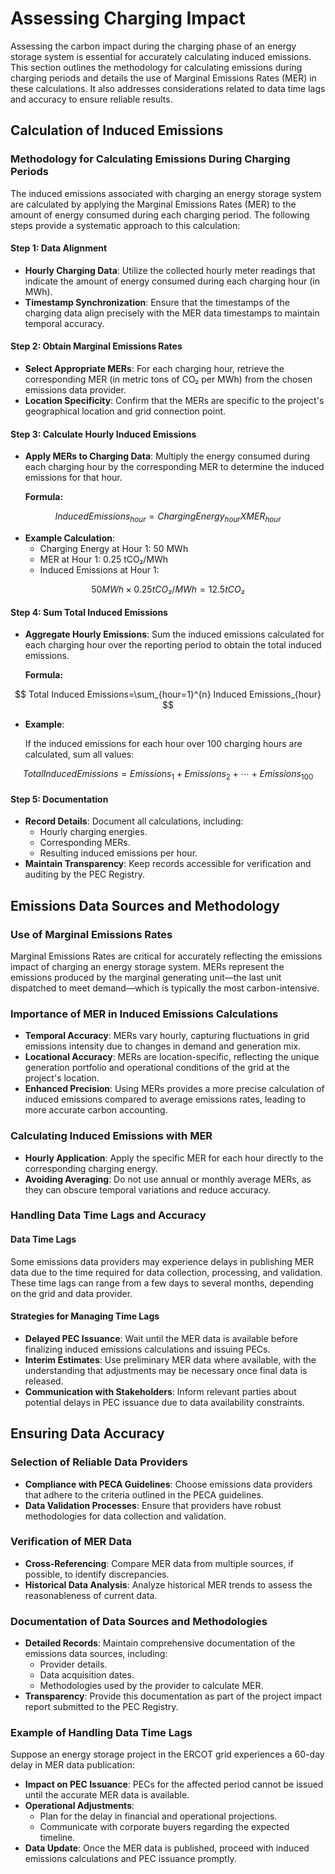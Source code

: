 # Assessing Charging Impact

Assessing the carbon impact during the charging phase of an energy storage system is essential for accurately calculating induced emissions. This section outlines the methodology for calculating emissions during charging periods and details the use of Marginal Emissions Rates (MER) in these calculations. It also addresses considerations related to data time lags and accuracy to ensure reliable results.

## Calculation of Induced Emissions

### Methodology for Calculating Emissions During Charging Periods

The induced emissions associated with charging an energy storage system are calculated by applying the Marginal Emissions Rates (MER) to the amount of energy consumed during each charging period. The following steps provide a systematic approach to this calculation:

#### **Step 1: Data Alignment**

* **Hourly Charging Data**: Utilize the collected hourly meter readings that indicate the amount of energy consumed during each charging hour (in MWh).
* **Timestamp Synchronization**: Ensure that the timestamps of the charging data align precisely with the MER data timestamps to maintain temporal accuracy.

#### **Step 2: Obtain Marginal Emissions Rates**

* **Select Appropriate MERs**: For each charging hour, retrieve the corresponding MER (in metric tons of CO₂ per MWh) from the chosen emissions data provider.
* **Location Specificity**: Confirm that the MERs are specific to the project's geographical location and grid connection point.

#### **Step 3: Calculate Hourly Induced Emissions**

*   **Apply MERs to Charging Data**: Multiply the energy consumed during each charging hour by the corresponding MER to determine the induced emissions for that hour.

    **Formula:**

$$
Induced Emissions_{hour} = Charging Energy_{hour} X MER_{hour}
$$

* **Example Calculation**:
  * Charging Energy at Hour 1: 50 MWh
  * MER at Hour 1: 0.25 tCO₂/MWh
  * Induced Emissions at Hour 1:

$$
50 MWh×0.25 tCO₂/MWh=12.5 tCO₂
$$

#### **Step 4: Sum Total Induced Emissions**

*   **Aggregate Hourly Emissions**: Sum the induced emissions calculated for each charging hour over the reporting period to obtain the total induced emissions.

    **Formula:**

$$
Total Induced Emissions=\sum_{hour=1}^{n} Induced Emissions_{hour}
$$

*   **Example**:

    If the induced emissions for each hour over 100 charging hours are calculated, sum all values:

$$
Total Induced Emissions=Emissions_1+Emissions_2+⋯+Emissions_{100}
$$

#### **Step 5: Documentation**

* **Record Details**: Document all calculations, including:
  * Hourly charging energies.
  * Corresponding MERs.
  * Resulting induced emissions per hour.
* **Maintain Transparency**: Keep records accessible for verification and auditing by the PEC Registry.

## Emissions Data Sources and Methodology

### Use of Marginal Emissions Rates

Marginal Emissions Rates are critical for accurately reflecting the emissions impact of charging an energy storage system. MERs represent the emissions produced by the marginal generating unit—the last unit dispatched to meet demand—which is typically the most carbon-intensive.

### **Importance of MER in Induced Emissions Calculations**

* **Temporal Accuracy**: MERs vary hourly, capturing fluctuations in grid emissions intensity due to changes in demand and generation mix.
* **Locational Accuracy**: MERs are location-specific, reflecting the unique generation portfolio and operational conditions of the grid at the project's location.
* **Enhanced Precision**: Using MERs provides a more precise calculation of induced emissions compared to average emissions rates, leading to more accurate carbon accounting.

### **Calculating Induced Emissions with MER**

* **Hourly Application**: Apply the specific MER for each hour directly to the corresponding charging energy.
* **Avoiding Averaging**: Do not use annual or monthly average MERs, as they can obscure temporal variations and reduce accuracy.

### Handling Data Time Lags and Accuracy

#### **Data Time Lags**

Some emissions data providers may experience delays in publishing MER data due to the time required for data collection, processing, and validation. These time lags can range from a few days to several months, depending on the grid and data provider.

#### **Strategies for Managing Time Lags**

* **Delayed PEC Issuance**: Wait until the MER data is available before finalizing induced emissions calculations and issuing PECs.
* **Interim Estimates**: Use preliminary MER data where available, with the understanding that adjustments may be necessary once final data is released.
* **Communication with Stakeholders**: Inform relevant parties about potential delays in PEC issuance due to data availability constraints.

## **Ensuring Data Accuracy**

### **Selection of Reliable Data Providers**

* **Compliance with PECA Guidelines**: Choose emissions data providers that adhere to the criteria outlined in the PECA guidelines.
* **Data Validation Processes**: Ensure that providers have robust methodologies for data collection and validation.

### **Verification of MER Data**

* **Cross-Referencing**: Compare MER data from multiple sources, if possible, to identify discrepancies.
* **Historical Data Analysis**: Analyze historical MER trends to assess the reasonableness of current data.

### **Documentation of Data Sources and Methodologies**

* **Detailed Records**: Maintain comprehensive documentation of the emissions data sources, including:
  * Provider details.
  * Data acquisition dates.
  * Methodologies used by the provider to calculate MER.
* **Transparency**: Provide this documentation as part of the project impact report submitted to the PEC Registry.

### **Example of Handling Data Time Lags**

Suppose an energy storage project in the ERCOT grid experiences a 60-day delay in MER data publication:

* **Impact on PEC Issuance**: PECs for the affected period cannot be issued until the accurate MER data is available.
* **Operational Adjustments**:
  * Plan for the delay in financial and operational projections.
  * Communicate with corporate buyers regarding the expected timeline.
* **Data Update**: Once the MER data is published, proceed with induced emissions calculations and PEC issuance promptly.
